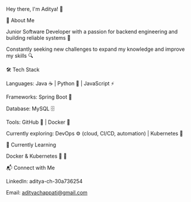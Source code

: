 Hey there, I'm Aditya! 👋

🚀 About Me

Junior Software Developer with a passion for backend engineering and building reliable systems 💪

Constantly seeking new challenges to expand my knowledge and improve my skills 🔍

🛠️ Tech Stack

Languages: Java ☕ | Python 🐍 | JavaScript ⚡

Frameworks: Spring Boot 🌱

Database: MySQL 🗄️

Tools: GitHub 🐙 | Docker 🐳 

Currently exploring: DevOps ⚙️ (cloud, CI/CD, automation) | Kubernetes 🚢

🌱 Currently Learning

Docker & Kubernetes 🐳 🚢


📬 Connect with Me

LinkedIn: aditya-ch-30a736254

Email: adityachappati@gmail.com
